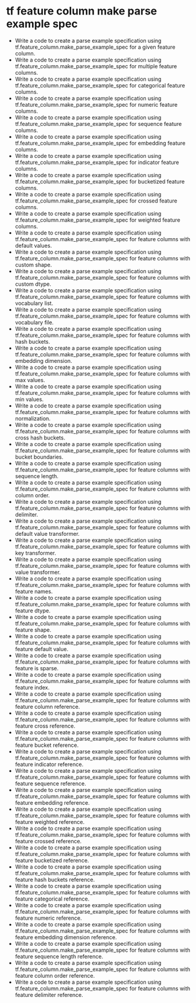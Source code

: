 # tf feature column make parse example spec

- Write a code to create a parse example specification using tf.feature_column.make_parse_example_spec for a given feature column.
- Write a code to create a parse example specification using tf.feature_column.make_parse_example_spec for multiple feature columns.
- Write a code to create a parse example specification using tf.feature_column.make_parse_example_spec for categorical feature columns.
- Write a code to create a parse example specification using tf.feature_column.make_parse_example_spec for numeric feature columns.
- Write a code to create a parse example specification using tf.feature_column.make_parse_example_spec for sequence feature columns.
- Write a code to create a parse example specification using tf.feature_column.make_parse_example_spec for embedding feature columns.
- Write a code to create a parse example specification using tf.feature_column.make_parse_example_spec for indicator feature columns.
- Write a code to create a parse example specification using tf.feature_column.make_parse_example_spec for bucketized feature columns.
- Write a code to create a parse example specification using tf.feature_column.make_parse_example_spec for crossed feature columns.
- Write a code to create a parse example specification using tf.feature_column.make_parse_example_spec for weighted feature columns.
- Write a code to create a parse example specification using tf.feature_column.make_parse_example_spec for feature columns with default values.
- Write a code to create a parse example specification using tf.feature_column.make_parse_example_spec for feature columns with custom shape.
- Write a code to create a parse example specification using tf.feature_column.make_parse_example_spec for feature columns with custom dtype.
- Write a code to create a parse example specification using tf.feature_column.make_parse_example_spec for feature columns with vocabulary list.
- Write a code to create a parse example specification using tf.feature_column.make_parse_example_spec for feature columns with vocabulary file.
- Write a code to create a parse example specification using tf.feature_column.make_parse_example_spec for feature columns with hash buckets.
- Write a code to create a parse example specification using tf.feature_column.make_parse_example_spec for feature columns with embedding dimension.
- Write a code to create a parse example specification using tf.feature_column.make_parse_example_spec for feature columns with max values.
- Write a code to create a parse example specification using tf.feature_column.make_parse_example_spec for feature columns with min values.
- Write a code to create a parse example specification using tf.feature_column.make_parse_example_spec for feature columns with normalization.
- Write a code to create a parse example specification using tf.feature_column.make_parse_example_spec for feature columns with cross hash buckets.
- Write a code to create a parse example specification using tf.feature_column.make_parse_example_spec for feature columns with bucket boundaries.
- Write a code to create a parse example specification using tf.feature_column.make_parse_example_spec for feature columns with sequence length.
- Write a code to create a parse example specification using tf.feature_column.make_parse_example_spec for feature columns with column order.
- Write a code to create a parse example specification using tf.feature_column.make_parse_example_spec for feature columns with delimiter.
- Write a code to create a parse example specification using tf.feature_column.make_parse_example_spec for feature columns with default value transformer.
- Write a code to create a parse example specification using tf.feature_column.make_parse_example_spec for feature columns with key transformer.
- Write a code to create a parse example specification using tf.feature_column.make_parse_example_spec for feature columns with value transformer.
- Write a code to create a parse example specification using tf.feature_column.make_parse_example_spec for feature columns with feature names.
- Write a code to create a parse example specification using tf.feature_column.make_parse_example_spec for feature columns with feature dtype.
- Write a code to create a parse example specification using tf.feature_column.make_parse_example_spec for feature columns with feature shape.
- Write a code to create a parse example specification using tf.feature_column.make_parse_example_spec for feature columns with feature default value.
- Write a code to create a parse example specification using tf.feature_column.make_parse_example_spec for feature columns with feature is sparse.
- Write a code to create a parse example specification using tf.feature_column.make_parse_example_spec for feature columns with feature index.
- Write a code to create a parse example specification using tf.feature_column.make_parse_example_spec for feature columns with feature column reference.
- Write a code to create a parse example specification using tf.feature_column.make_parse_example_spec for feature columns with feature cross reference.
- Write a code to create a parse example specification using tf.feature_column.make_parse_example_spec for feature columns with feature bucket reference.
- Write a code to create a parse example specification using tf.feature_column.make_parse_example_spec for feature columns with feature indicator reference.
- Write a code to create a parse example specification using tf.feature_column.make_parse_example_spec for feature columns with feature sequence reference.
- Write a code to create a parse example specification using tf.feature_column.make_parse_example_spec for feature columns with feature embedding reference.
- Write a code to create a parse example specification using tf.feature_column.make_parse_example_spec for feature columns with feature weighted reference.
- Write a code to create a parse example specification using tf.feature_column.make_parse_example_spec for feature columns with feature crossed reference.
- Write a code to create a parse example specification using tf.feature_column.make_parse_example_spec for feature columns with feature bucketized reference.
- Write a code to create a parse example specification using tf.feature_column.make_parse_example_spec for feature columns with feature hash buckets reference.
- Write a code to create a parse example specification using tf.feature_column.make_parse_example_spec for feature columns with feature categorical reference.
- Write a code to create a parse example specification using tf.feature_column.make_parse_example_spec for feature columns with feature numeric reference.
- Write a code to create a parse example specification using tf.feature_column.make_parse_example_spec for feature columns with feature embedding dimension reference.
- Write a code to create a parse example specification using tf.feature_column.make_parse_example_spec for feature columns with feature sequence length reference.
- Write a code to create a parse example specification using tf.feature_column.make_parse_example_spec for feature columns with feature column order reference.
- Write a code to create a parse example specification using tf.feature_column.make_parse_example_spec for feature columns with feature delimiter reference.